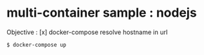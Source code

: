 #	multi-container sample : nodejs

Objective :
[x]	docker-compose resolve hostname in url


```shell 
$ docker-compose up
```